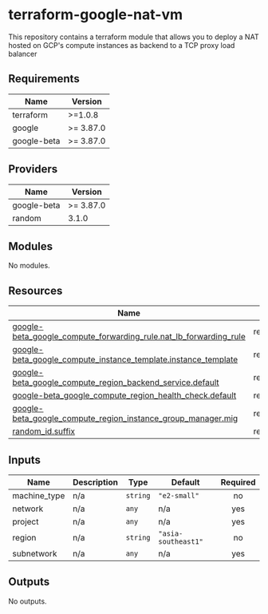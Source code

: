 [//]: # (BEGIN_TF_DOCS)

# terraform-google-nat-vm

This repository contains a terraform module that allows you to deploy a NAT hosted on GCP's compute instances as backend to a TCP proxy load balancer

## Requirements

| Name | Version |
|------|---------|
| terraform | >=1.0.8 |
| google | >= 3.87.0 |
| google-beta | >= 3.87.0 |

## Providers

| Name | Version |
|------|---------|
| google-beta | >= 3.87.0 |
| random | 3.1.0 |

## Modules

No modules.

## Resources

| Name | Type |
|------|------|
| [google-beta_google_compute_forwarding_rule.nat_lb_forwarding_rule](https://registry.terraform.io/providers/hashicorp/google/latest/docs/resources/google_compute_forwarding_rule) | resource |
| [google-beta_google_compute_instance_template.instance_template](https://registry.terraform.io/providers/hashicorp/google/latest/docs/resources/google_compute_instance_template) | resource |
| [google-beta_google_compute_region_backend_service.default](https://registry.terraform.io/providers/hashicorp/google/latest/docs/resources/google_compute_region_backend_service) | resource |
| [google-beta_google_compute_region_health_check.default](https://registry.terraform.io/providers/hashicorp/google/latest/docs/resources/google_compute_region_health_check) | resource |
| [google-beta_google_compute_region_instance_group_manager.mig](https://registry.terraform.io/providers/hashicorp/google/latest/docs/resources/google_compute_region_instance_group_manager) | resource |
| [random_id.suffix](https://registry.terraform.io/providers/hashicorp/random/latest/docs/resources/id) | resource |

## Inputs

| Name | Description | Type | Default | Required |
|------|-------------|------|---------|:--------:|
| machine\_type | n/a | `string` | `"e2-small"` | no |
| network | n/a | `any` | n/a | yes |
| project | n/a | `any` | n/a | yes |
| region | n/a | `string` | `"asia-southeast1"` | no |
| subnetwork | n/a | `any` | n/a | yes |

## Outputs

No outputs.

[//]: # (END_TF_DOCS)